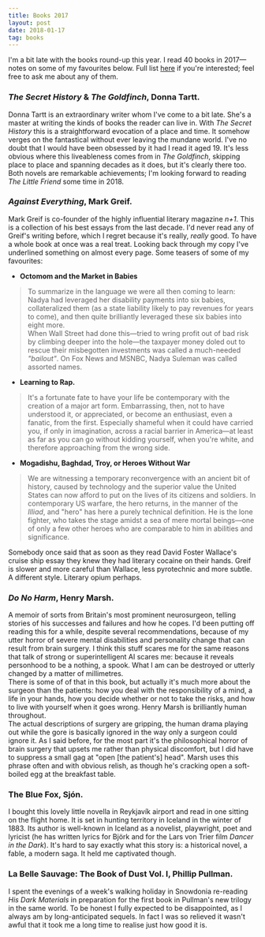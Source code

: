 ```yaml
---
title: Books 2017
layout: post
date: 2018-01-17
tag: books
---
```


I'm a bit late with the books round-up this year. I read 40 books in 2017&mdash;notes on some of my favourites below. Full list [here](http://www.tkmharris.net/books/#2017) if you're interested; feel free to ask me about any of them.

### *The Secret History* & *The Goldfinch*, Donna Tartt.
Donna Tartt is an extraordinary writer whom I've come to a bit late. She's a master at writing the kinds of books the reader can live in. With *The Secret History* this is a straightforward evocation of a place and time. It somehow verges on the fantastical without ever leaving the mundane world. I've no doubt that I would have been obsessed by it had I read it aged 19.
It's less obvious where this liveableness comes from in *The Goldfinch*, skipping place to place and spanning decades as it does, but it's clearly there too.
Both novels are remarkable achievements; I'm looking forward to reading *The Little Friend* some time in 2018.

### *Against Everything*, Mark Greif.  
Mark Greif is co-founder of the highly influential literary magazine *n+1*. This is a collection of his best essays from the last decade. I'd never read any of Greif's writing before, which I regret because it's really, *really* good. To have a whole book at once was a real treat. Looking back through my copy I've underlined something on almost every page. Some teasers of some of my favourites:

* **Octomom and the Market in Babies**
> To summarize in the language we were all then coming to learn: Nadya had leveraged her disability payments into six babies, collateralized them (as a state liability likely to pay revenues for years to come), and then quite brilliantly leveraged these six babies into eight more.  
When Wall Street had done this&mdash;tried to wring profit out of bad risk by climbing deeper into the hole&mdash;the taxpayer money doled out to rescue their misbegotten investments was called a much-needed *"bailout"*. On Fox News and MSNBC, Nadya Suleman was called assorted names.

* **Learning to Rap.**
> It's a fortunate fate to have your life be contemporary with the creation of a major art form. Embarrassing, then, not to have understood it, or appreciated, or become an enthusiast, even a fanatic, from the first. Especially shameful when it could have carried you, if only in imagination, across a racial barrier in America&mdash;at least as far as you can go without kidding yourself, when you're white, and therefore approaching from the wrong side.

* **Mogadishu, Baghdad, Troy, or Heroes Without War**
>We are witnessing a temporary reconvergence with an ancient bit of history, caused by technology and the superior value the United States can now afford to put on the lives of its citizens and soldiers. In contemporary US warfare, the hero returns, in the manner of the *Illiad*, and "hero" has here a purely technical definition. He is the lone fighter, who takes the stage amidst a sea of mere mortal beings&mdash;one of only a few other heroes who are comparable to him in abilities and significance.

Somebody once said that as soon as they read David Foster Wallace's cruise ship essay they knew they had literary cocaine on their hands. Greif is slower and more careful than Wallace, less pyrotechnic and more subtle. A different style. Literary opium perhaps.


### *Do No Harm*, Henry Marsh.
A memoir of sorts from Britain's most prominent neurosurgeon, telling stories of his successes and failures and how he copes.
I'd been putting off reading this for a while, despite several recommendations, because of my utter horror of severe mental disabilities and personality change that can result from brain surgery. I think this stuff scares me for the same reasons that talk of strong or superintelligent AI scares me: because it reveals personhood to be a nothing, a spook. What I am can be destroyed or utterly changed by a matter of millimetres.  
There is some of of that in this book, but actually it's much more about the surgeon than the patients: how you deal with the responsibility of a mind, a life in your hands, how you decide whether or not to take the risks, and how to live with yourself when it goes wrong. Henry Marsh is brilliantly human throughout.  
The actual descriptions of surgery are gripping, the human drama playing out while the gore is basically ignored in the way only a surgeon could ignore it. As I said before, for the most part it's the philosophical horror of brain surgery that upsets me rather than physical discomfort, but I did have to suppress a small gag at "open [the patient's] head". Marsh uses this phrase often and with obvious relish, as though he's cracking open a soft-boiled egg at the breakfast table.

### The Blue Fox, Sj&oacute;n.  
I bought this lovely little novella in Reykjavík airport and read in one sitting on the flight home. It is set in hunting territory in Iceland in the winter of 1883. Its author is well-known in Iceland as a novelist, playwright, poet and lyricist (he has written lyrics for Björk and for the Lars von Trier film *Dancer in the Dark*). It's hard to say exactly what this story is: a historical novel, a fable, a modern saga. It held me captivated though.

### **La Belle Sauvage: The Book of Dust Vol. I**, Phillip Pullman.  
I spent the evenings of a week's walking holiday in Snowdonia re-reading *His Dark Materials* in preparation for the first book in Pullman's new trilogy in the same world. To be honest I fully expected to be disappointed, as I always am by long-anticipated sequels. In fact I was so relieved it wasn't awful that it took me a long time to realise just how good it is.
